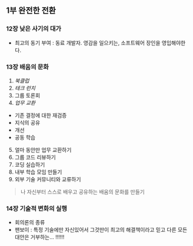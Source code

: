 

## 1부 완전한 전환
  
### 12장 낮은 사기의 대가
- 최고의 동기 부여 : 동료 개발자. 영감을 일으키는, 소프트웨어 장인을 영입해야한다.

### 13장 배움의 문화
1. *북클럽*  
2. *테크 런치*
3. 그룹 토론회
4. *업무 교환*
  - 기존 결정에 대한 재검증
  - 지식의 공유
  - 개선
  - 공동 학습
5. 얼마 동안만 업무 교환하기
6. 그룹 코드 리뷰하기
7. 코딩 실습하기
8. 내부 학습 모임 만들기
9. 외부 기술 커뮤니티와 교류하기

> 나 자신부터 스스로 배우고 공유하는 배움의 문화를 만들기

### 14장 기술적 변화의 실행
- 회의론의 종류
 - 팬보이 : 특정 기술에만 자신있어서 그것만이 최고의 해결책이라고 믿고 다른 모든 대안은 거부하는... !!!!!!
